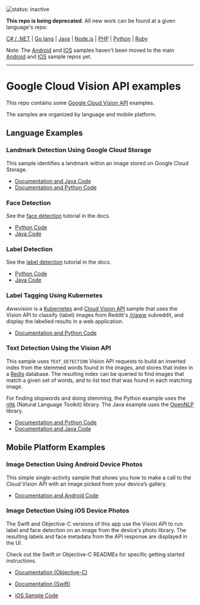![status: inactive](https://img.shields.io/badge/status-inactive-red.svg)

**This repo is being deprecated**. All new work can be found at a given
language's repo:

[C# / .NET][c#] | [Go lang][golang] | [Java][java] | [Node.js][nodejs] |
[PHP][php] | [Python][python] | [Ruby][ruby]

Note: The [Android](android/) and [IOS](ios/) samples haven't been moved to the
main [Android][android] and [IOS][ios] sample repos yet.

[c#]: //github.com/GoogleCloudPlatform/dotnet-docs-samples/tree/master/vision/api
[golang]: //github.com/GoogleCloudPlatform/golang-samples/tree/master/vision
[java]: //github.com/GoogleCloudPlatform/java-docs-samples/tree/master/vision
[nodejs]: //github.com/GoogleCloudPlatform/nodejs-docs-samples/tree/master/vision
[php]: //github.com/GoogleCloudPlatform/php-docs-samples/tree/master/vision
[python]: //github.com/GoogleCloudPlatform/python-docs-samples/tree/master/vision
[ruby]: //github.com/GoogleCloudPlatform/ruby-docs-samples/tree/master/vision
[android]: //github.com/GoogleCloudPlatform/android-docs-samples/
[ios]: //github.com/GoogleCloudPlatform/ios-docs-samples/

-----

# Google Cloud Vision API examples

This repo contains some [Google Cloud Vision
API](https://cloud.google.com/vision/) examples.

The samples are organized by language and mobile platform.

## Language Examples

### Landmark Detection Using Google Cloud Storage

This sample identifies a landmark within an image stored on
Google Cloud Storage.

- [Documentation and Java Code](https://github.com/GoogleCloudPlatform/java-docs-samples/tree/master/vision/landmark-detection)
- [Documentation and Python Code](https://github.com/GoogleCloudPlatform/cloud-vision/tree/master/python/landmark_detection/)

### Face Detection

See the [face detection](https://cloud.google.com/vision/docs/face-tutorial) tutorial in the docs.

- [Python Code](https://github.com/GoogleCloudPlatform/python-docs-samples/tree/master/vision/api/face_detection)
- [Java Code](https://github.com/GoogleCloudPlatform/java-docs-samples/tree/master/vision/face-detection)

### Label Detection

See the [label detection](https://cloud.google.com/vision/docs/label-tutorial) tutorial in the docs.

- [Python Code](https://github.com/GoogleCloudPlatform/python-docs-samples/tree/master/vision/api/label)
- [Java Code](https://github.com/GoogleCloudPlatform/java-docs-samples/tree/master/vision/label)

### Label Tagging Using Kubernetes

*Awwvision* is a [Kubernetes](https://github.com/kubernetes/kubernetes/) and
[Cloud Vision API](https://cloud.google.com/vision/) sample that uses the
Vision API to classify (label) images from Reddit's
[/r/aww](https://reddit.com/r/aww) subreddit, and display the labelled results
in a web application.

- [Documentation and Python Code](https://github.com/GoogleCloudPlatform/cloud-vision/tree/master/python/awwvision)

### Text Detection Using the Vision API

This sample uses `TEXT_DETECTION` Vision API requests to build an inverted
index from the stemmed words found in the images, and stores that index in a
[Redis](redis.io) database. The resulting index can be queried to find
images that match a given set of words, and to list text that was found in each
matching image.

For finding stopwords and doing stemming, the Python example uses the
[nltk](http://www.nltk.org/index.html) (Natural Language Toolkit) library.
The Java example uses the [OpenNLP](https://opennlp.apache.org/) library.

- [Documentation and Python Code](https://github.com/GoogleCloudPlatform/cloud-vision/tree/master/python/text)
- [Documentation and Java Code](https://github.com/GoogleCloudPlatform/java-docs-samples/tree/master/vision/text)

## Mobile Platform Examples

### Image Detection Using Android Device Photos

This simple single-activity sample that shows you how to make a call to the
Cloud Vision API with an image picked from your device’s gallery.

- [Documentation and Android Code](https://github.com/GoogleCloudPlatform/cloud-vision/tree/master/android)

### Image Detection Using iOS Device Photos

The Swift and Objective-C versions of this app use the Vision API to run label
and face detection on an image from the device's photo library. The resulting
labels and face metadata from the API response are displayed in the UI.

Check out the Swift or Objective-C READMEs for specific getting started
instructions.

- [Documentation (Objective-C)](https://github.com/GoogleCloudPlatform/cloud-vision/tree/master/ios/Objective-C/README.md)

- [Documentation (Swift)](https://github.com/GoogleCloudPlatform/cloud-vision/tree/master/ios/Swift/README.md)

- [iOS Sample Code](https://github.com/GoogleCloudPlatform/cloud-vision/tree/master/ios)

